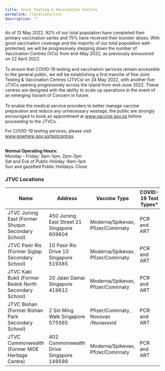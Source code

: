 ```yaml
---
title: Joint Testing & Vaccination Centres
permalink: /locations/jtvc
description: ""
---
```

As of 12 May 2022, 92% of our total population have completed their primary vaccination series and 75% have received
their booster doses. With good vaccination coverage and the majority of our total population well-protected, we will be
progressively stepping down the number of Vaccination Centres (VCs) from end-May 2022, as previously announced on 22
April 2022.<br><br>
To ensure that COVID-19 testing and vaccination services remain accessible to the general public, we will be establishing a
first tranche of five Joint Testing &amp; Vaccination Centres (JTVCs) on 24 May 2022, with another five JTVCs opening
progressively across the island from end-June 2022. These centres are designed with the ability to scale up operations in the event of an emerging Variant of Concern in future.<br><br>
To enable the medical service providers to better manage vaccine preparation and reduce any unnecessary wastage, the
public are strongly encouraged to book an appointment at www.vaccine.gov.sg before proceeding to the JTVCs.

For COVID-19 testing services, please visit www.gowhere.gov.sg/testcentres. <br><br>

**Normal Operating Hours:**<br>
Monday - Friday: 9am-1pm, 2pm-7pm<br>
Sat and Eve of Public Holiday :9am-1pm<br>
Sun and gazetted Public Holidays: Close<br>

### **JTVC Locations**
<table>
  <thead>
    <tr>
      <th>Name</th>
      <th>Address</th>
			<th>Vaccine Type</th>
			<th>COVID-19 Test Types*</th>
    </tr>
  </thead>
  <tbody>	
    <tr>
      <td>JTVC Jurong East (Former Shuqun Secondary School)
 </td>
      <td>450 Jurong East Street 21 Singapore 609604</td>
			<td>Moderna/Spikevax, Pfizer/Comirnaty</td>
			<td>PCR and ART</td>
    </tr>
    <tr>
      <td>JTVC Pasir Ris (Former Siglap Secondary School)</td>
      <td>10 Pasir Ris Drive 10 Singapore 519385</td>
			<td>Moderna/Spikevax, Pfizer/Comirnaty</td>
			<td>PCR and ART</td>
    </tr>
    <tr>
      <td>JTVC Kaki Bukit (Former Bedok North Secondary
School)</td>
      <td>20 Jalan Damai Singapore 419612</td>
			<td>Moderna/Spikevax, Pfizer/Comirnaty</td>
			<td>PCR and ART</td>
    </tr>
    <tr>
      <td>JTVC Bishan (Former Bishan Park Secondary School)</td>
      <td>2 Sin Ming Walk Singapore 575565</td>
			<td>Pfizer/Comirnaty, Novovax /Nuvaxovid</td>
			<td>PCR and ART</td>
    </tr>	
    <tr>
      <td>JTVC Commonwealth (Former MOE Heritage Centre)</td>
      <td>402 Commonwealth Drive Singapore 149599</td>
			<td>Moderna/Spikevax, Pfizer/Comirnaty</td>
			<td>PCR and ART</td>
    </tr>	
	</tbody>
</table>